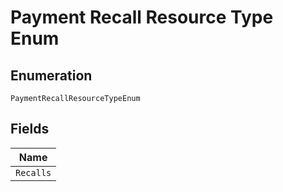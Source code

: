 
# Payment Recall Resource Type Enum

## Enumeration

`PaymentRecallResourceTypeEnum`

## Fields

| Name |
|  --- |
| `Recalls` |

